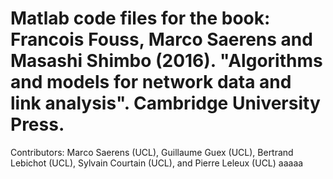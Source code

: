 # Matlab code files for the book: Francois Fouss, Marco Saerens and Masashi Shimbo (2016). "Algorithms and models for network data and link analysis". Cambridge University Press.

Contributors: Marco Saerens (UCL), Guillaume Guex (UCL), Bertrand Lebichot (UCL), Sylvain Courtain (UCL), and Pierre Leleux (UCL)
aaaaa
